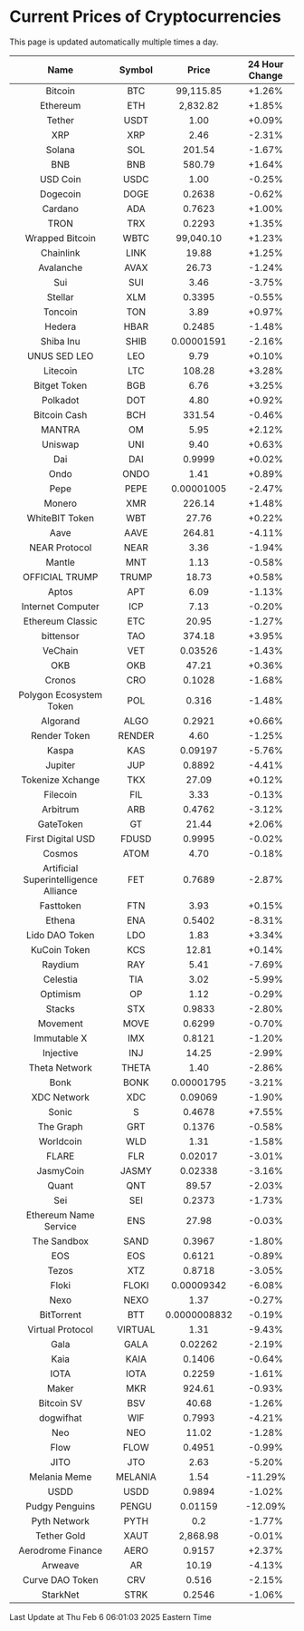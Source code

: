 # Current Prices of Cryptocurrencies
This page is updated automatically multiple times a day.

| Name | Symbol | Price | 24 Hour Change |
| :---: |:---:| :---: | :---: |
| Bitcoin | BTC | 99,115.85 | +1.26% |
| Ethereum | ETH | 2,832.82 | +1.85% |
| Tether | USDT | 1.00 | +0.09% |
| XRP | XRP | 2.46 | -2.31% |
| Solana | SOL | 201.54 | -1.67% |
| BNB | BNB | 580.79 | +1.64% |
| USD Coin | USDC | 1.00 | -0.25% |
| Dogecoin | DOGE | 0.2638 | -0.62% |
| Cardano | ADA | 0.7623 | +1.00% |
| TRON | TRX | 0.2293 | +1.35% |
| Wrapped Bitcoin | WBTC | 99,040.10 | +1.23% |
| Chainlink | LINK | 19.88 | +1.25% |
| Avalanche | AVAX | 26.73 | -1.24% |
| Sui | SUI | 3.46 | -3.75% |
| Stellar | XLM | 0.3395 | -0.55% |
| Toncoin | TON | 3.89 | +0.97% |
| Hedera | HBAR | 0.2485 | -1.48% |
| Shiba Inu | SHIB | 0.00001591 | -2.16% |
| UNUS SED LEO | LEO | 9.79 | +0.10% |
| Litecoin | LTC | 108.28 | +3.28% |
| Bitget Token | BGB | 6.76 | +3.25% |
| Polkadot | DOT | 4.80 | +0.92% |
| Bitcoin Cash | BCH | 331.54 | -0.46% |
| MANTRA | OM | 5.95 | +2.12% |
| Uniswap | UNI | 9.40 | +0.63% |
| Dai | DAI | 0.9999 | +0.02% |
| Ondo | ONDO | 1.41 | +0.89% |
| Pepe | PEPE | 0.00001005 | -2.47% |
| Monero | XMR | 226.14 | +1.48% |
| WhiteBIT Token | WBT | 27.76 | +0.22% |
| Aave | AAVE | 264.81 | -4.11% |
| NEAR Protocol | NEAR | 3.36 | -1.94% |
| Mantle | MNT | 1.13 | -0.58% |
| OFFICIAL TRUMP | TRUMP | 18.73 | +0.58% |
| Aptos | APT | 6.09 | -1.13% |
| Internet Computer | ICP | 7.13 | -0.20% |
| Ethereum Classic | ETC | 20.95 | -1.27% |
| bittensor | TAO | 374.18 | +3.95% |
| VeChain | VET | 0.03526 | -1.43% |
| OKB | OKB | 47.21 | +0.36% |
| Cronos | CRO | 0.1028 | -1.68% |
| Polygon Ecosystem Token | POL | 0.316 | -1.48% |
| Algorand | ALGO | 0.2921 | +0.66% |
| Render Token | RENDER | 4.60 | -1.25% |
| Kaspa | KAS | 0.09197 | -5.76% |
| Jupiter | JUP | 0.8892 | -4.41% |
| Tokenize Xchange | TKX | 27.09 | +0.12% |
| Filecoin | FIL | 3.33 | -0.13% |
| Arbitrum | ARB | 0.4762 | -3.12% |
| GateToken | GT | 21.44 | +2.06% |
| First Digital USD | FDUSD | 0.9995 | -0.02% |
| Cosmos | ATOM | 4.70 | -0.18% |
| Artificial Superintelligence Alliance | FET | 0.7689 | -2.87% |
| Fasttoken | FTN | 3.93 | +0.15% |
| Ethena | ENA | 0.5402 | -8.31% |
| Lido DAO Token | LDO | 1.83 | +3.34% |
| KuCoin Token | KCS | 12.81 | +0.14% |
| Raydium | RAY | 5.41 | -7.69% |
| Celestia | TIA | 3.02 | -5.99% |
| Optimism | OP | 1.12 | -0.29% |
| Stacks | STX | 0.9833 | -2.80% |
| Movement | MOVE | 0.6299 | -0.70% |
| Immutable X | IMX | 0.8121 | -1.20% |
| Injective | INJ | 14.25 | -2.99% |
| Theta Network | THETA | 1.40 | -2.86% |
| Bonk | BONK | 0.00001795 | -3.21% |
| XDC Network | XDC | 0.09069 | -1.90% |
| Sonic | S | 0.4678 | +7.55% |
| The Graph | GRT | 0.1376 | -0.58% |
| Worldcoin | WLD | 1.31 | -1.58% |
| FLARE | FLR | 0.02017 | -3.01% |
| JasmyCoin | JASMY | 0.02338 | -3.16% |
| Quant | QNT | 89.57 | -2.03% |
| Sei | SEI | 0.2373 | -1.73% |
| Ethereum Name Service | ENS | 27.98 | -0.03% |
| The Sandbox | SAND | 0.3967 | -1.80% |
| EOS | EOS | 0.6121 | -0.89% |
| Tezos | XTZ | 0.8718 | -3.05% |
| Floki | FLOKI | 0.00009342 | -6.08% |
| Nexo | NEXO | 1.37 | -0.27% |
| BitTorrent | BTT | 0.0000008832 | -0.19% |
| Virtual Protocol | VIRTUAL | 1.31 | -9.43% |
| Gala | GALA | 0.02262 | -2.19% |
| Kaia | KAIA | 0.1406 | -0.64% |
| IOTA | IOTA | 0.2259 | -1.61% |
| Maker | MKR | 924.61 | -0.93% |
| Bitcoin SV | BSV | 40.68 | -1.26% |
| dogwifhat | WIF | 0.7993 | -4.21% |
| Neo | NEO | 11.02 | -1.28% |
| Flow | FLOW | 0.4951 | -0.99% |
| JITO | JTO | 2.63 | -5.20% |
| Melania Meme | MELANIA | 1.54 | -11.29% |
| USDD | USDD | 0.9894 | -1.02% |
| Pudgy Penguins | PENGU | 0.01159 | -12.09% |
| Pyth Network | PYTH | 0.2 | -1.77% |
| Tether Gold | XAUT | 2,868.98 | -0.01% |
| Aerodrome Finance | AERO | 0.9157 | +2.37% |
| Arweave | AR | 10.19 | -4.13% |
| Curve DAO Token | CRV | 0.516 | -2.15% |
| StarkNet | STRK | 0.2546 | -1.06% |

Last Update at Thu Feb  6 06:01:03 2025 Eastern Time